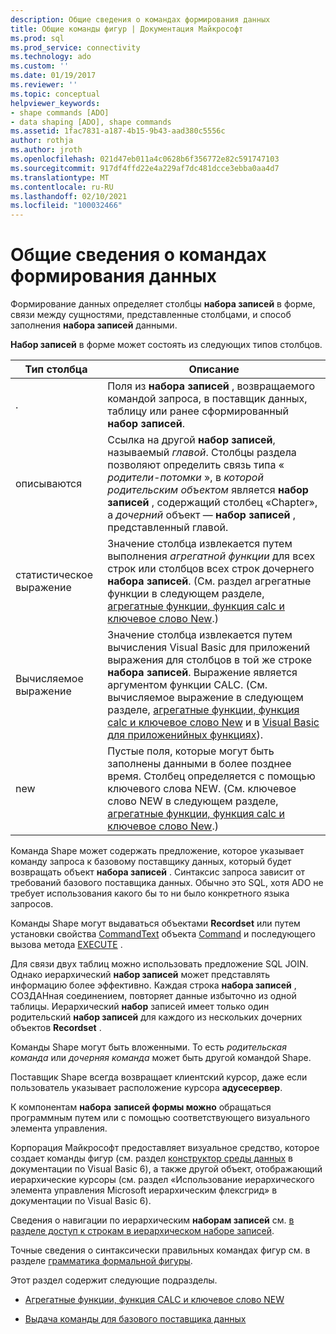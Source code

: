 ```yaml
---
description: Общие сведения о командах формирования данных
title: Общие команды фигур | Документация Майкрософт
ms.prod: sql
ms.prod_service: connectivity
ms.technology: ado
ms.custom: ''
ms.date: 01/19/2017
ms.reviewer: ''
ms.topic: conceptual
helpviewer_keywords:
- shape commands [ADO]
- data shaping [ADO], shape commands
ms.assetid: 1fac7831-a187-4b15-9b43-aad380c5556c
author: rothja
ms.author: jroth
ms.openlocfilehash: 021d47eb011a4c0628b6f356772e82c591747103
ms.sourcegitcommit: 917df4ffd22e4a229af7dc481dcce3ebba0aa4d7
ms.translationtype: MT
ms.contentlocale: ru-RU
ms.lasthandoff: 02/10/2021
ms.locfileid: "100032466"
---
```

# <a name="shape-commands-in-general"></a>Общие сведения о командах формирования данных
Формирование данных определяет столбцы **набора записей** в форме, связи между сущностями, представленные столбцами, и способ заполнения **набора записей** данными.  
  
 **Набор записей** в форме может состоять из следующих типов столбцов.  
  
|Тип столбца|Описание|  
|-----------------|-----------------|  
|.|Поля из **набора записей** , возвращаемого командой запроса, в поставщик данных, таблицу или ранее сформированный **набор записей**.|  
|описываются|Ссылка на другой **набор записей**, называемый *главой*. Столбцы раздела позволяют определить связь типа « *родители-потомки* », в *которой родительским объектом* является **набор записей** , содержащий столбец «Chapter», а *дочерний* объект — **набор записей** , представленный главой.|  
|статистическое выражение|Значение столбца извлекается путем выполнения *агрегатной функции* для всех строк или столбцов всех строк дочернего **набора записей**. (См. раздел агрегатные функции в следующем разделе, [агрегатные функции, функция calc и ключевое слово New](../../../ado/guide/data/aggregate-functions-the-calc-function-and-the-new-keyword.md).)|  
|Вычисляемое выражение|Значение столбца извлекается путем вычисления Visual Basic для приложений выражения для столбцов в той же строке **набора записей**. Выражение является аргументом функции CALC. (См. вычисляемое выражение в следующем разделе, [агрегатные функции, функция calc и ключевое слово New](../../../ado/guide/data/aggregate-functions-the-calc-function-and-the-new-keyword.md) и в [Visual Basic для приложенийных функциях](../../../ado/guide/data/visual-basic-for-applications-functions.md)).|  
|new|Пустые поля, которые могут быть заполнены данными в более позднее время. Столбец определяется с помощью ключевого слова NEW. (См. ключевое слово NEW в следующем разделе, [агрегатные функции, функция calc и ключевое слово New](../../../ado/guide/data/aggregate-functions-the-calc-function-and-the-new-keyword.md).)|  
  
 Команда Shape может содержать предложение, которое указывает команду запроса к базовому поставщику данных, который будет возвращать объект **набора записей** . Синтаксис запроса зависит от требований базового поставщика данных. Обычно это SQL, хотя ADO не требует использования какого бы то ни было конкретного языка запросов.  
  
 Команды Shape могут выдаваться объектами **Recordset** или путем установки свойства [CommandText](../../../ado/reference/ado-api/commandtext-property-ado.md) объекта [Command](../../../ado/reference/ado-api/command-object-ado.md) и последующего вызова метода [EXECUTE](../../../ado/reference/ado-api/execute-method-ado-command.md) .  
  
 Для связи двух таблиц можно использовать предложение SQL JOIN. Однако иерархический **набор записей** может представлять информацию более эффективно. Каждая строка **набора записей** , СОЗДАНная соединением, повторяет данные избыточно из одной таблицы. Иерархический **набор** записей имеет только один родительский **набор записей** для каждого из нескольких дочерних объектов **Recordset** .  
  
 Команды Shape могут быть вложенными. То есть *родительская команда* или *дочерняя команда* может быть другой командой Shape.  
  
 Поставщик Shape всегда возвращает клиентский курсор, даже если пользователь указывает расположение курсора **адусесервер**.  
  
 К компонентам **набора** **записей формы можно** обращаться программным путем или с помощью соответствующего визуального элемента управления.  
  
 Корпорация Майкрософт предоставляет визуальное средство, которое создает команды фигур (см. раздел [конструктор среды данных](/previous-versions/visualstudio/aa445793(v=vs.60)) в документации по Visual Basic 6), а также другой объект, отображающий иерархические курсоры (см. раздел «Использование иерархического элемента управления Microsoft иерархическим флексгрид» в документации по Visual Basic 6).  
  
 Сведения о навигации по иерархическим **наборам записей** см. [в разделе доступ к строкам в иерархическом наборе записей](../../../ado/guide/data/accessing-rows-in-a-hierarchical-recordset.md).  
  
 Точные сведения о синтаксически правильных командах фигур см. в разделе [грамматика формальной фигуры](../../../ado/guide/data/formal-shape-grammar.md).  
  
 Этот раздел содержит следующие подразделы.  
  
-   [Агрегатные функции, функция CALC и ключевое слово NEW](../../../ado/guide/data/aggregate-functions-the-calc-function-and-the-new-keyword.md)  
  
-   [Выдача команды для базового поставщика данных](../../../ado/guide/data/issuing-commands-to-the-underlying-data-provider.md)